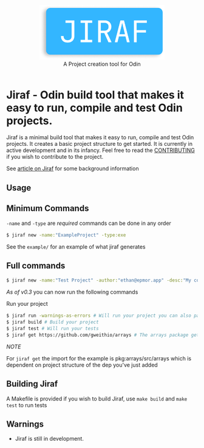 <p align="center">
    <img src="misc/logo-slim.png" alt="Jiraf logo" style="width:65%">
    <br/>
    A Project creation tool for Odin
    <br/>
    <br/>
</p>


# Jiraf - Odin build tool that makes it easy to run, compile and test Odin projects.

Jiraf is a minimal build tool that makes it easy to run, compile and test Odin projects. It creates a basic project structure to get started. It is currently in active development and in its infancy. Feel free to read the [CONTRIBUTING](https://github.com/gweithio/jiraf/blob/main/CONTRIBUTING.md) if you wish to contribute to the project.

See [article on Jiraf](https://www.epmor.app/posts/introducing-jiraf) for some background information

## Usage

## Minimum Commands

`-name` and `-type` are *required* commands can be done in any order

```bash
$ jiraf new -name:"ExampleProject" -type:exe 
```

See the `example/` for an example of what jiraf generates

## Full commands

```bash
$ jiraf new -name:"Test Project" -author:"ethan@epmor.app" -desc:"My cool project" -version:"0.1" -type:exe 
```

*As of v0.3* you can now run the following commands

Run your project
```bash
$ jiraf run -warnings-as-errors # Will run your project you can also pass in arguments to the compiler
$ jiraf build # Build your project
$ jiraf test # Will run your tests
$ jiraf get https://github.com/gweithio/arrays # The arrays package gets added the pkg directory
```

*NOTE*

For `jiraf get` the import for the example is pkg:arrays/src/arrays which is dependent on project structure of the dep you've just added

## Building Jiraf
A Makefile is provided if you wish to build Jiraf, use `make build` and `make test` to run tests

## Warnings

* Jiraf is still in development.
